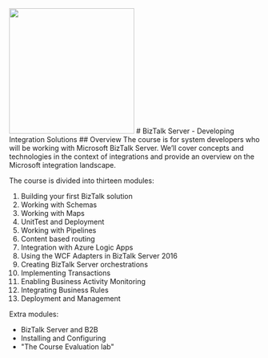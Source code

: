 <img src="http://microservicebus.blob.core.windows.net/img/btslogo_small.png" style="width:250px"/>
# BizTalk Server - Developing Integration Solutions
## Overview 
The course is for system developers who will be working with Microsoft BizTalk Server. We’ll cover concepts and technologies in the context of integrations and provide an overview on the Microsoft integration landscape.

The course is divided into thirteen modules:

1. Building your first BizTalk solution
2. Working with Schemas
3. Working with Maps
4. UnitTest and Deployment
5. Working with Pipelines
6. Content based routing
7. Integration with Azure Logic Apps
8. Using the WCF Adapters in BizTalk Server 2016
9. Creating BizTalk Server orchestrations
10. Implementing Transactions
11. Enabling Business Activity Monitoring
12. Integrating Business Rules
13. Deployment and Management

Extra modules:
* BizTalk Server and B2B
* Installing and Configuring
* "The Course Evaluation lab"

